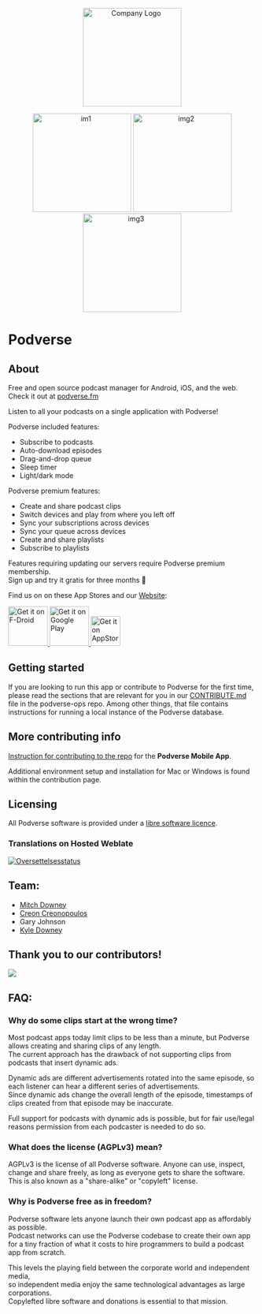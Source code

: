 <p align="center">
    <img src="https://avatars.githubusercontent.com/u/11860029?s=200&v=4"
    alt="Company Logo"
    height="200">
</p>

<p align="center">
    <img src="https://play-lh.googleusercontent.com/7gyLggXCV-N2rsYUKNuDD9TqRuP5XaJzBqgNwU4e82N3ErjC-VvEEkwtx7PIlaJCCw=w2560-h1440-rw"
    alt="im1"
    width="200" />
    <img src="https://play-lh.googleusercontent.com/UyrgF34I1-y0OYW_5hNLf3Qc5B5HXhO6buL2aYa6-CO_HekHbUzL-WD2NVAXIHrvDQ=w2560-h1440-rw"
    alt="img2"
    width="200" />
    <img src="https://play-lh.googleusercontent.com/eSBIllmpr4KXfKy-wlksQn4i1G6B9CbgmJ8ujiXGuzRngfzv-9ducHpQ6qeV6oP0oz2u=w2560-h1440-rw"
    alt="img3"
    width="200" />
</p>

# Podverse

## About
Free and open source podcast manager for Android, iOS, and the web. \
Check it out at [podverse.fm](https://podverse.fm/)

Listen to all your podcasts on a single application with Podverse!


Podverse included features:
- Subscribe to podcasts
- Auto-download episodes
- Drag-and-drop queue
- Sleep timer
- Light/dark mode

Podverse premium features:
- Create and share podcast clips
- Switch devices and play from where you left off
- Sync your subscriptions across devices
- Sync your queue across devices
- Create and share playlists
- Subscribe to playlists

Features requiring updating our servers require Podverse premium membership. \
Sign up and try it gratis for three months 🥳

Find us on on these App Stores and our [Website](https://podverse.fm/):

<a href="https://f-droid.org/en/packages/com.podverse.fdroid/" target="_blank">
    <img src="https://fdroid.gitlab.io/artwork/badge/get-it-on.png"
    alt="Get it on F-Droid"
    height="80">
</a>
<a href="https://play.google.com/store/apps/details?id=com.podverse" target="_blank">
    <img src="https://play.google.com/intl/en_us/badges/static/images/badges/en_badge_web_generic.png"
    alt="Get it on Google Play"
    height="80">
</a>
<a href="https://apps.apple.com/us/app/podverse/id1390888454" target="_blank">
    <img src="https://raw.githubusercontent.com/osmandapp/osmandapp.github.io/master/website/images/app-store-badge.png"
    alt="Get it on AppStore"
    height="60"/>
</a>

## Getting started

If you are looking to run this app or contribute to Podverse for the first time, please read the sections that are relevant for you in our [CONTRIBUTE.md](https://github.com/podverse/podverse-ops/blob/master/CONTRIBUTING.md) file in the podverse-ops repo. Among other things, that file contains instructions for running a local instance of the Podverse database.

## More contributing info

[Instruction for contributing to the repo](https://github.com/podverse/podverse-rn/blob/master/Contributing.md) for the **Podverse Mobile App**.

Additional environment setup and installation for Mac or Windows is found within the contribution page.

## Licensing

All Podverse software is provided under a [libre software licence](https://github.com/podverse/podverse-rn/blob/develop/LICENSE).


### Translations on Hosted Weblate

<a href="https://hosted.weblate.org/engage/podverse/">
<img src="https://hosted.weblate.org/widgets/podverse/-/podverse-rn/horizontal-auto.svg" alt="Oversettelsesstatus" />
</a>

## Team:
- [Mitch Downey](https://github.com/mitchdowney)
- [Creon Creonopoulos](https://github.com/kreonjr)
- Gary Johnson
- [Kyle Downey](https://github.com/KyleFDowney)


## Thank you to our contributors!

<a href="https://github.com/podverse/podverse-rn/graphs/contributors">
  <img src="https://contrib.rocks/image?repo=podverse/podverse-rn" />
</a>


## FAQ:

### Why do some clips start at the wrong time?
Most podcast apps today limit clips to be less than a minute, but Podverse allows creating and sharing clips of any length. \
The current approach has the drawback of not supporting clips from podcasts that insert dynamic ads.

Dynamic ads are different advertisements rotated into the same episode, so each listener can hear a different series of advertisements. \
Since dynamic ads change the overall length of the episode, timestamps of clips created from that episode may be inaccurate.

Full support for podcasts with dynamic ads is possible, but for fair use/legal reasons permission from each podcaster is needed to do so.

### What does the license (AGPLv3) mean?
AGPLv3 is the license of all Podverse software. Anyone can use, inspect, change and share freely, as long as everyone gets to share the software. \
This is also known as a "share-alike" or "copyleft" license.

### Why is Podverse free as in freedom?
Podverse software lets anyone launch their own podcast app as affordably as possible. \
Podcast networks can use the Podverse codebase to create their own app for a tiny fraction of what it costs to hire programmers to build a podcast app from scratch.

This levels the playing field between the corporate world and independent media, \
so independent media enjoy the same technological advantages as large corporations. \
Copylefted libre software and donations is essential to that mission.
